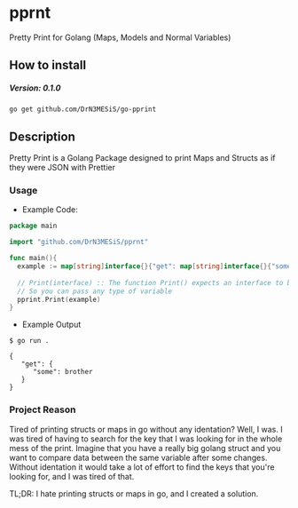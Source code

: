 # pprnt
Pretty Print for Golang (Maps, Models and Normal Variables)

## How to install

##### Version: 0.1.0
`go get github.com/DrN3MESiS/go-pprint`


## Description
Pretty Print is a Golang Package designed to print Maps and Structs as if they were JSON with Prettier  

### Usage
- Example Code:
```go
package main

import "github.com/DrN3MESiS/pprnt"

func main(){
  example := map[string]interface{}{"get": map[string]interface{}{"some":"brother"}}
  
  // Print(interface) :: The function Print() expects an interface to be passed as parameters
  // So you can pass any type of variable
  pprint.Print(example) 
}
```
- Example Output
```
$ go run .

{
   "get": {
      "some": brother
   }
}
```

### Project Reason
Tired of printing structs or maps in go without any identation? Well, I was. I was tired of having to search for the key that I was looking for in the whole mess of the print. 
Imagine that you have a really big golang struct and you want to compare data between the same variable after some changes.
Without identation it would take a lot of effort to find the keys that you're looking for, and I was tired of that.

TL;DR: I hate printing structs or maps in go, and I created a solution.
